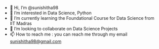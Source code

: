 - 👋 Hi, I’m @sunishitha98
- 👀 I’m interested in Data Science, Python
- 🌱 I’m currently learning the Foundational Course for Data Science from IIT Madras 
- 💞️ I’m looking to collaborate on Data Science Projects
- 📫 How to reach me : you can reach me through my email sunishitha98@gmail.com

<!---
sunishitha98/sunishitha98 is a ✨ special ✨ repository because its `README.md` (this file) appears on your GitHub profile.
You can click the Preview link to take a look at your changes.
--->
